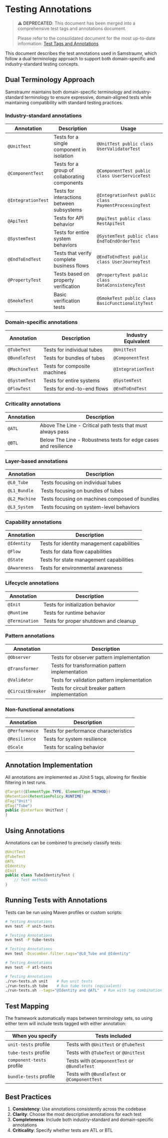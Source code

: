 # Testing Annotations

> **⚠️ DEPRECATED**: This document has been merged into a comprehensive test tags and annotations document.
> 
> Please refer to the consolidated document for the most up-to-date information:
> [Test Tags and Annotations](test-tags-and-annotations.md)

This document describes the test annotations used in Samstraumr, which follow a dual terminology approach to support both domain-specific and industry-standard testing concepts.

## Dual Terminology Approach

Samstraumr maintains both domain-specific terminology and industry-standard terminology to ensure expressive, domain-aligned tests while maintaining compatibility with standard testing practices.

### Industry-standard annotations

| Annotation | Description | Usage |
|------------|-------------|-------|
| `@UnitTest` | Tests for a single component in isolation | `@UnitTest public class UserValidatorTest` |
| `@ComponentTest` | Tests for a group of collaborating components | `@ComponentTest public class UserServiceTest` |
| `@IntegrationTest` | Tests for interactions between subsystems | `@IntegrationTest public class PaymentProcessingTest` |
| `@ApiTest` | Tests for API behavior | `@ApiTest public class RestApiTest` |
| `@SystemTest` | Tests for entire system behaviors | `@SystemTest public class EndToEndOrderTest` |
| `@EndToEndTest` | Tests that verify complete business flows | `@EndToEndTest public class UserJourneyTest` |
| `@PropertyTest` | Tests based on property verification | `@PropertyTest public class DataConsistencyTest` |
| `@SmokeTest` | Basic verification tests | `@SmokeTest public class BasicFunctionalityTest` |

### Domain-specific annotations

| Annotation | Description | Industry Equivalent |
|------------|-------------|---------------------|
| `@TubeTest` | Tests for individual tubes | `@UnitTest` |
| `@BundleTest` | Tests for bundles of tubes | `@ComponentTest` |
| `@MachineTest` | Tests for composite machines | `@IntegrationTest` |
| `@SystemTest` | Tests for entire systems | `@SystemTest` |
| `@FlowTest` | Tests for end-to-end flows | `@EndToEndTest` |

### Criticality annotations

| Annotation | Description |
|------------|-------------|
| `@ATL` | Above The Line - Critical path tests that must always pass |
| `@BTL` | Below The Line - Robustness tests for edge cases and resilience |

### Layer-based annotations

| Annotation | Description |
|------------|-------------|
| `@L0_Tube` | Tests focusing on individual tubes |
| `@L1_Bundle` | Tests focusing on bundles of tubes |
| `@L2_Machine` | Tests focusing on machines composed of bundles |
| `@L3_System` | Tests focusing on system-level behaviors |

### Capability annotations

| Annotation | Description |
|------------|-------------|
| `@Identity` | Tests for identity management capabilities |
| `@Flow` | Tests for data flow capabilities |
| `@State` | Tests for state management capabilities |
| `@Awareness` | Tests for environmental awareness |

### Lifecycle annotations

| Annotation | Description |
|------------|-------------|
| `@Init` | Tests for initialization behavior |
| `@Runtime` | Tests for runtime behavior |
| `@Termination` | Tests for proper shutdown and cleanup |

### Pattern annotations

| Annotation | Description |
|------------|-------------|
| `@Observer` | Tests for observer pattern implementation |
| `@Transformer` | Tests for transformation pattern implementation |
| `@Validator` | Tests for validation pattern implementation |
| `@CircuitBreaker` | Tests for circuit breaker pattern implementation |

### Non-functional annotations

| Annotation | Description |
|------------|-------------|
| `@Performance` | Tests for performance characteristics |
| `@Resilience` | Tests for system resilience |
| `@Scale` | Tests for scaling behavior |

## Annotation Implementation

All annotations are implemented as JUnit 5 tags, allowing for flexible filtering in test runs.

```java
@Target({ElementType.TYPE, ElementType.METHOD})
@Retention(RetentionPolicy.RUNTIME)
@Tag("Unit")
@Tag("Tube")
public @interface UnitTest {
}
```

## Using Annotations

Annotations can be combined to precisely classify tests:

```java
@UnitTest
@TubeTest
@ATL
@Identity
@Init
public class TubeIdentityTest {
    // Test methods
}
```

## Running Tests with Annotations

Tests can be run using Maven profiles or custom scripts:

```bash
# Testing Annotations
mvn test -P unit-tests

# Testing Annotations
mvn test -P tube-tests

# Testing Annotations
mvn test -Dcucumber.filter.tags="@L0_Tube and @Identity"

# Testing Annotations
mvn test -P atl-tests

# Testing Annotations
./run-tests.sh unit    # Run unit tests
./run-tests.sh tube    # Run tube tests (equivalent)
./run-tests.sh --tags="@Identity and @ATL"  # Run with tag combination
```

## Test Mapping

The framework automatically maps between terminology sets, so using either term will include tests tagged with either annotation:

| When you specify | Tests included |
|------------------|----------------|
| `unit-tests` profile | Tests with `@UnitTest` or `@TubeTest` |
| `tube-tests` profile | Tests with `@TubeTest` or `@UnitTest` |
| `component-tests` profile | Tests with `@ComponentTest` or `@BundleTest` |
| `bundle-tests` profile | Tests with `@BundleTest` or `@ComponentTest` |

## Best Practices

1. **Consistency**: Use annotations consistently across the codebase
2. **Clarity**: Choose the most descriptive annotations for each test
3. **Completeness**: Include both industry-standard and domain-specific annotations
4. **Criticality**: Specify whether tests are ATL or BTL
